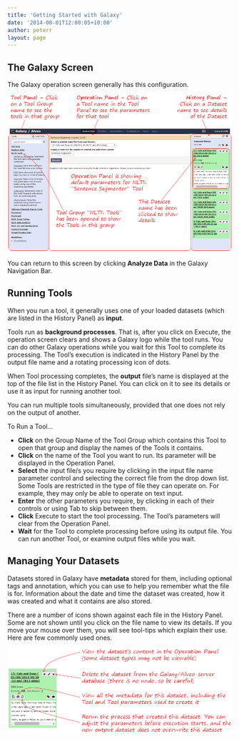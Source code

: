 ```yaml
---
title: 'Getting Started with Galaxy'
date: '2014-08-01T12:00:05+10:00'
author: peterr
layout: page
---
```


## **The Galaxy Screen**

The Galaxy operation screen generally has this configuration.

![GalaxyScreen](/assets/files/2014/08/GalaxyScreen.png)

You can return to this screen by clicking **Analyze Data** in the Galaxy Navigation Bar.

## **Running Tools**

When you run a tool, it generally uses one of your loaded datasets (which are listed in the History Panel) as **input**.

Tools run as **background processes**. That is, after you click on Execute, the operation screen clears and shows a Galaxy logo while the tool runs. You can do other Galaxy operations while you wait for this Tool to complete its processing. The Tool’s execution is indicated in the History Panel by the output file name and a rotating processing icon of dots.

When Tool processing completes, the **output** file’s name is displayed at the top of the file list in the History Panel. You can click on it to see its details or use it as input for running another tool.

You can run multiple tools simultaneously, provided that one does not rely on the output of another.

To Run a Tool…

- **Click** on the Group Name of the Tool Group which contains this Tool to open that group and display the names of the Tools it contains.
- **Click** on the name of the Tool you want to run. Its parameter will be displayed in the Operation Panel.
- **Select** the input file/s you require by clicking in the input file name parameter control and selecting the correct file from the drop down list. Some Tools are restricted in the type of file they can operate on. For example, they may only be able to operate on text input.
- **Enter** the other parameters you require, by clicking in each of their controls or using Tab to skip between them.
- **Click** Execute to start the tool processing. The Tool’s parameters will clear from the Operation Panel.
- **Wait** for the Tool to complete processing before using its output file. You can run another Tool, or examine output files while you wait.



## **Managing Your Datasets**

Datasets stored in Galaxy have **metadata** stored for them, including optional tags and annotation, which you can use to help you remember what the file is for. Information about the date and time the dataset was created, how it was created and what it contains are also stored.

There are a number of icons shown against each file in the History Panel. Some are not shown until you click on the file name to view its details. If you move your mouse over them, you will see tool-tips which explain their use. Here are few commonly used ones.

![GalaxyFileIcons](/assets/files/2014/08/GalaxyFileIcons.png)